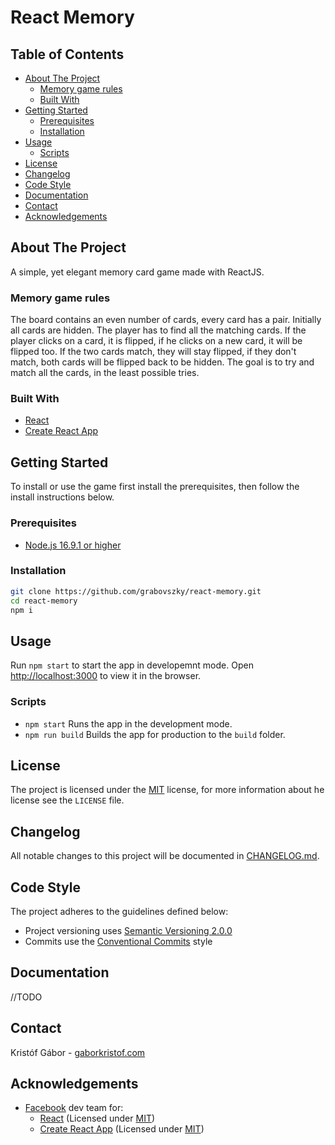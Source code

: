 # React Memory

## Table of Contents

- [About The Project](#about-the-project)
  - [Memory game rules](#memory-game-rules)
  - [Built With](#built-with)
- [Getting Started](#getting-started)
  - [Prerequisites](#prerequisites)
  - [Installation](#installation)
- [Usage](#usage)
  - [Scripts](#scripts)
- [License](#license)
- [Changelog](#changelog)
- [Code Style](#code-style)
- [Documentation](#documentation)
- [Contact](#contact)
- [Acknowledgements](#acknowledgements)

## About The Project

A simple, yet elegant memory card game made with ReactJS.

### Memory game rules

The board contains an even number of cards, every card has a pair. Initially all cards are hidden. The player has to find all the matching cards. If the player clicks on a card, it is flipped, if he clicks on a new card, it will be flipped too. If the two cards match, they will stay flipped, if they don't match, both cards will be flipped back to be hidden. The goal is to try and match all the cards, in the least possible tries.

### Built With

- [React](https://reactjs.org)
- [Create React App](https://github.com/facebook/create-react-app)

## Getting Started

To install or use the game first install the prerequisites, then follow the install instructions below.

### Prerequisites

- [Node.js 16.9.1 or higher](https://nodejs.org/en/)

### Installation

```bash
git clone https://github.com/grabovszky/react-memory.git
cd react-memory
npm i
```

## Usage

Run `npm start` to start the app in developemnt mode.
Open [http://localhost:3000](http://localhost:3000) to view it in the browser.

### Scripts

- `npm start` Runs the app in the development mode.
- `npm run build` Builds the app for production to the `build` folder.

## License

The project is licensed under the [MIT](https://opensource.org/licenses/MIT) license, for more information about he license see the `LICENSE` file.

## Changelog

All notable changes to this project will be documented in [CHANGELOG.md](https://github.com/gaborkristof/react-memory/CHANGELOG.md).

## Code Style

The project adheres to the guidelines defined below:

- Project versioning uses [Semantic Versioning 2.0.0](https://semver.org/)
- Commits use the [Conventional Commits](https://www.conventionalcommits.org/en/v1.0.0/) style

## Documentation

//TODO

## Contact

Kristóf Gábor - [gaborkristof.com](https://www.gaborkristof.com)

## Acknowledgements

- [Facebook](https://github.com/facebook) dev team for:
  - [React](https://github.com/facebook/react) (Licensed under [MIT](https://github.com/facebook/react/blob/main/LICENSE))
  - [Create React App](https://github.com/facebook/create-react-app) (Licensed under [MIT](https://github.com/facebook/create-react-app/blob/main/LICENSE))
